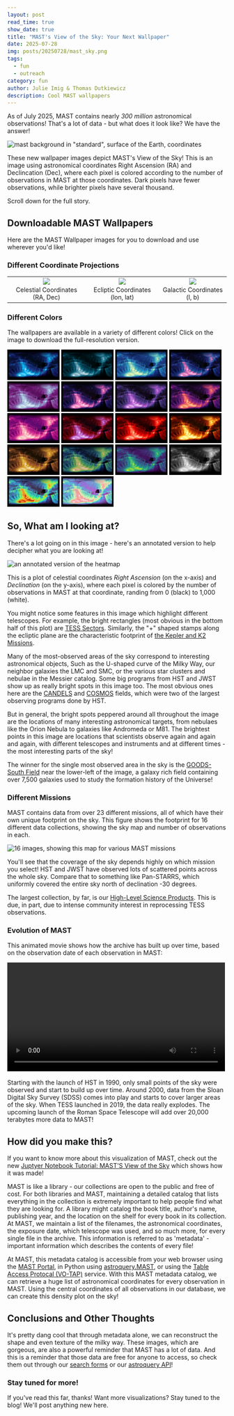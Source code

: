 ```yaml
---
layout: post
read_time: true
show_date: true
title: "MAST's View of the Sky: Your Next Wallpaper"
date: 2025-07-28
img: posts/20250728/mast_sky.png
tags:
  - fun
  - outreach
category: fun
author: Julie Imig & Thomas Dutkiewicz
description: Cool MAST wallpapers
---
```


As of July 2025, MAST contains nearly *300 million* astronomical observations! That's a lot of data - but what does it look like? We have the answer!

![mast background in "standard", surface of the Earth, coordinates](assets/img/posts/20250728/mast_sky.png)

These new wallpaper images depict MAST's View of the Sky! This is an image using astronomical coordinates Right Ascension (RA) and Declincation (Dec), where each pixel is colored according to the number of observations in MAST at those coordinates. Dark pixels have fewer observations, while brighter pixels have several thousand.

Scroll down for the full story.

## Downloadable MAST Wallpapers

Here are the MAST Wallpaper images for you to download and use wherever you'd like!

### Different Coordinate Projections

<table>
    <tr style="display:block">
        <td style="text-align:center;">
        <img width="300" src="assets/img/posts/20250728/mast_sky.png" />
        <br> Celestial Coordinates  (RA, Dec)
        </td>
        <td style="text-align:center;">
        <img width="300" src="assets/img/posts/20250728/mast_ecl.png" />
        <br>Ecliptic Coordinates (lon, lat)
        <td style="text-align:center;">
        <img width="300" src="assets/img/posts/20250728/mast_gal.png" />
        <br> Galactic Coordinates  (l, b)
        </td>
    </tr>
</table>



### Different Colors

The wallpapers are available in a variety of different colors! Click on the image to download the full-resolution version.

<a href="assets/img/posts/20250728/colors/mast_wallpaper_hires_blue.png"><img width="120" src="assets/img/posts/20250728/colors/thumbnails/mast_blue_thumb.png" /></a>
<a href="assets/img/posts/20250728/colors/mast_wallpaper_hires_teals.png">
<img width="120" src="assets/img/posts/20250728/colors/thumbnails/mast_teals_thumb.png" /></a>
<a href="assets/img/posts/20250728/colors/mast_wallpaper_hires_ylgnbu.png"><img width="120" src="assets/img/posts/20250728/colors/thumbnails/mast_ylgnbu_thumb.png" /></a>
<a href="assets/img/posts/20250728/colors/mast_wallpaper_hires_bluepink.png"><img width="120" src="assets/img/posts/20250728/colors/thumbnails/mast_bluepink_thumb.png" /></a>
<a href="assets/img/posts/20250728/colors/mast_wallpaper_hires_bupu.png"><img width="120" src="assets/img/posts/20250728/colors/thumbnails/mast_bupu_thumb.png" /></a>
<a href="assets/img/posts/20250728/colors/mast_wallpaper_hires_purplepink.png"><img width="120" src="assets/img/posts/20250728/colors/thumbnails/mast_purplepink_thumb.png" /></a>
<a href="assets/img/posts/20250728/colors/mast_wallpaper_hires_purples.png"><img width="120" src="assets/img/posts/20250728/colors/thumbnails/mast_purples_thumb.png" /></a>
<a href="assets/img/posts/20250728/colors/mast_wallpaper_hires_magma.png"><img width="120" src="assets/img/posts/20250728/colors/thumbnails/mast_magma_thumb.png" /></a>
<a href="assets/img/posts/20250728/colors/mast_wallpaper_hires_pink.png"><img width="120" src="assets/img/posts/20250728/colors/thumbnails/mast_pink_thumb.png" /></a>
 <a href="assets/img/posts/20250728/colors/mast_wallpaper_hires_reds.png"><img width="120" src="assets/img/posts/20250728/colors/thumbnails/mast_reds_thumb.png" /></a>
<a href="assets/img/posts/20250728/colors/mast_wallpaper_hires_reds2.png"><img width="120" src="assets/img/posts/20250728/colors/thumbnails/mast_reds2_thumb.png" /></a>
<a href="assets/img/posts/20250728/colors/mast_wallpaper_hires_afmhot.png"><img width="120" src="assets/img/posts/20250728/colors/thumbnails/mast_afmhot_thumb.png" /></a>
<a href="assets/img/posts/20250728/colors/mast_wallpaper_hires_gold.png"><img width="120" src="assets/img/posts/20250728/colors/thumbnails/mast_gold_thumb.png" /></a>
<a href="assets/img/posts/20250728/colors/mast_wallpaper_hires_earth.png"><img width="120" src="assets/img/posts/20250728/colors/thumbnails/mast_earth_thumb.png" /></a>
<a href="assets/img/posts/20250728/colors/mast_wallpaper_hires_viridis.png"><img width="120" src="assets/img/posts/20250728/colors/thumbnails/mast_viridis_thumb.png" /></a>
<a href="assets/img/posts/20250728/colors/mast_wallpaper_hires_bnw.png"><img width="120" src="assets/img/posts/20250728/colors/thumbnails/mast_bnw_thumb.png" /></a>
<a href="assets/img/posts/20250728/colors/mast_wallpaper_hires_rainbow.png"><img width="120" src="assets/img/posts/20250728/colors/thumbnails/mast_rainbow_thumb.png" /></a>
<a href="assets/img/posts/20250728/colors/mast_wallpaper_hires_pastels.png"><img width="120" src="assets/img/posts/20250728/colors/thumbnails/mast_pastels_thumb.png" /></a>


## So, What am I looking at?

There's a lot going on in this image - here's an annotated version to help decipher what you are looking at!

![an annotated version of the heatmap](assets/img/posts/20250728/annotated.png)

This is a plot of celestial coordinates *Right Ascension* (on the x-axis) and *Declination* (on the y-axis), where each pixel is colored by the number of observations in MAST at that coordinate, randing from 0 (black) to 1,000 (white).

You might notice some features in this image which highlight different telescopes. For example, the bright rectangles (most obvious in the bottom half of this plot) are [TESS Sectors](https://tess.mit.edu/observations/). Similarly, the "+" shaped stamps along the ecliptic plane are the characteristic footprint of [the Kepler and K2 Missions](https://archive.stsci.edu/missions-and-data/k2).

Many of the most-observed areas of the sky correspond to interesting astronomical objects, Such as the U-shaped curve of the Milky Way, our neighbor galaxies the LMC and SMC, or the various star clusters and nebulae in the Messier catalog. Some big programs from HST and JWST show up as really bright spots in this image too. The most obvious ones here are the [CANDELS](https://archive.stsci.edu/hlsp/candels) and [COSMOS](https://archive.stsci.edu/prepds/cosmos/) fields, which were two of the largest observing programs done by HST.

But in general, the bright spots peppered around all throughout the image are the locations of many interesting astronomical targets, from nebulaes like the Orion Nebula to galaxies like Andromeda or M81. The brightest points in this image are locations that scientists observe again and again and again, with different telescopes and instruments and at different times - the most interesting parts of the sky!

The winner for the single most observed area in the sky is the [GOODS-South Field](https://webbtelescope.org/contents/media/images/2021/004/01EX2AXKF1EKA0J7K1965PCNBC) near the lower-left of the image, a galaxy rich field containing over 7,500 galaxies used to study the formation history of the Universe!

### Different Missions

MAST contains data from over 23 different missions, all of which have their own unique footprint on the sky. This figure shows the footprint for 16 different data collections, showing the sky map and number of observations in each. 

![16 images, showing this map for various MAST missions](assets/img/posts/20250728/mast_missions.png)

You'll see that the coverage of the sky depends highly on which mission you select! HST and JWST have observed lots of scattered points across the whole sky. Compare that to something like Pan-STARRS, which uniformly covered the entire sky north of declination -30 degrees.

The largest collection, by far, is our [High-Level Science Products](https://mast.stsci.edu/hlsp/#/). This is due, in part, due to intense community interest in reprocessing TESS observations.


### Evolution of MAST

This animated movie shows how the archive has built up over time, based on the observation date of each observation in MAST:

<video controls width="500px">
  <source src="assets/img/posts/20250728/mast_movie.mp4" type="video/mp4">
An animated movie, showing the evolution of MAST observations on the sky over time.
</video>



Starting with the launch of HST in 1990, only small points of the sky were observed and start to build up over time. Around 2000, data from the Sloan Digital Sky Survey (SDSS) comes into play and starts to cover larger areas of the sky. When TESS launched in 2019, the data really explodes. The upcoming launch of the Roman Space Telescope will add over 20,000 terabytes more data to MAST!

## How did you make this?

If you want to know more about this visualization of MAST, check out the new [Juptyer Notebook Tutorial: MAST'S View of the Sky](https://spacetelescope.github.io/mast_notebooks/intro.html) which shows how it was made!

MAST is like a library - our collections are open to the public and free of cost. For both libraries and MAST, maintaining a detailed catalog that lists everything in the collection is extremely important to help people find what they are looking for. A library might catalog the book title, author's name, publishing year, and the location on the shelf for every book in its collection. At MAST, we maintain a list of the filenames, the astronomical coordinates, the exposure date, which telescope was used, and so much more, for every single file in the archive. This information is referred to as 'metadata' - important information which describes the contents of every file!

At MAST, this metadata catalog is accessible from your web browser using the [MAST Portal](https://mast.stsci.edu/portal/Mashup/Clients/Mast/Portal.html), in Python using [astroquery.MAST](https://astroquery.readthedocs.io/en/latest/mast/mast.html), or using the [Table Access Protocal (VO-TAP)](https://mast.stsci.edu/vo-tap/) service. With this MAST metadata catalog, we can retrieve a huge list of astronomical coordinates for every observation in MAST. Using the central coordinates of all observations in our database, we can create this density plot on the sky!

## Conclusions and Other Thoughts
It's pretty dang cool that through metadata alone, we can reconstruct the shape and even texture of the milky way. These images, which are gorgeous, are also a powerful reminder that MAST has a lot of data. And this is a reminder that those data are free for anyone to access, so check them out through our [search forms](https://mast.stsci.edu/search/ui) or our [astroquery API](https://spacetelescope.github.io/mast_notebooks/intro.html)!

### Stay tuned for more!

If you've read this far, thanks! Want more visualizations? Stay tuned to the blog! We'll post anything new here.